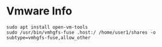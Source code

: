 # Vmware Info

```
sudo apt install open-vm-tools
sudo /usr/bin/vmhgfs-fuse .host:/ /home/user1/shares -o subtype=vmhgfs-fuse,allow_other
```


